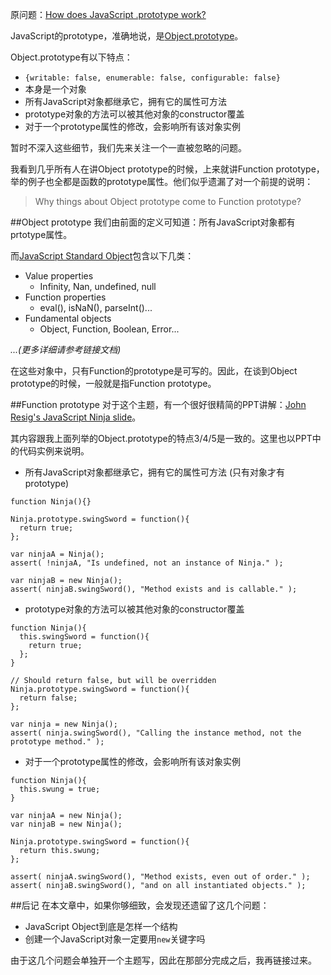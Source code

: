 原问题：[How does JavaScript .prototype work?](http://stackoverflow.com/questions/572897/how-does-javascript-prototype-work)

JavaScript的prototype，准确地说，是[Object.prototype](https://developer.mozilla.org/en-US/docs/Web/JavaScript/Reference/Global_Objects/Object/prototype)。

Object.prototype有以下特点：
* `{writable: false, enumerable: false, configurable: false}`
* 本身是一个对象
* 所有JavaScript对象都继承它，拥有它的属性可方法
* prototype对象的方法可以被其他对象的constructor覆盖
* 对于一个prototype属性的修改，会影响所有该对象实例

暂时不深入这些细节，我们先来关注一个一直被忽略的问题。

我看到几乎所有人在讲Object prototype的时候，上来就讲Function prototype，举的例子也全都是函数的prototype属性。他们似乎遗漏了对一个前提的说明：
> Why things about Object prototype come to Function prototype?

##Object prototype
我们由前面的定义可知道：所有JavaScript对象都有prtotype属性。

而[JavaScript Standard Object](https://developer.mozilla.org/en-US/docs/Web/JavaScript/Reference/Global_Objects)包含以下几类：
* Value properties
  * Infinity, Nan, undefined, null
* Function properties
  * eval(), isNaN(), parseInt()...
* Fundamental objects
  * Object, Function, Boolean, Error...

_...(更多详细请参考链接文档)_

在这些对象中，只有Function的prototype是可写的。因此，在谈到Object prototype的时候，一般就是指Function prototype。

##Function prototype
对于这个主题，有一个很好很精简的PPT讲解：[John Resig's JavaScript Ninja slide](http://ejohn.org/apps/learn/#64)。

其内容跟我上面列举的Object.prototype的特点3/4/5是一致的。这里也以PPT中的代码实例来说明。

* 所有JavaScript对象都继承它，拥有它的属性可方法 (只有对象才有prototype)
```
function Ninja(){}

Ninja.prototype.swingSword = function(){
  return true;
};

var ninjaA = Ninja();
assert( !ninjaA, "Is undefined, not an instance of Ninja." );

var ninjaB = new Ninja();
assert( ninjaB.swingSword(), "Method exists and is callable." );
```
* prototype对象的方法可以被其他对象的constructor覆盖
```
function Ninja(){
  this.swingSword = function(){
    return true;
  };
}

// Should return false, but will be overridden
Ninja.prototype.swingSword = function(){
  return false;
};

var ninja = new Ninja();
assert( ninja.swingSword(), "Calling the instance method, not the prototype method." );
```
* 对于一个prototype属性的修改，会影响所有该对象实例
```
function Ninja(){
  this.swung = true;
}

var ninjaA = new Ninja();
var ninjaB = new Ninja();

Ninja.prototype.swingSword = function(){
  return this.swung;
};

assert( ninjaA.swingSword(), "Method exists, even out of order." );
assert( ninjaB.swingSword(), "and on all instantiated objects." );
```

##后记
在本文章中，如果你够细致，会发现还遗留了这几个问题：
* JavaScript Object到底是怎样一个结构
* 创建一个JavaScript对象一定要用`new`关键字吗

由于这几个问题会单独开一个主题写，因此在那部分完成之后，我再链接过来。